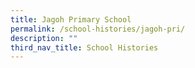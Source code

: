 ```yaml
---
title: Jagoh Primary School
permalink: /school-histories/jagoh-pri/
description: ""
third_nav_title: School Histories
---
```

